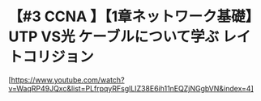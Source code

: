 # 【#3 CCNA 】【1章ネットワーク基礎】UTP VS光 ケーブルについて学ぶ レイトコリジョン
[https://www.youtube.com/watch?v=WaqRP49JQxc&list=PLfrpqyRFsglLIZ38E6ih11nEQZjNGgbVN&index=4]

